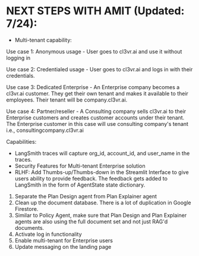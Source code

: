 # NEXT STEPS WITH AMIT (Updated: 7/24):

- Multi-tenant capability:

Use case 1: Anonymous usage - User goes to cl3vr.ai and use it without logging in

Use case 2: Credentialed usage - User goes to cl3vr.ai and logs in with their credentials. 

Use case 3: Dedicated Enterprise - An Enterprise company becomes a cl3vr.ai customer. They get their own tenant and makes it available to their employees. Their tenant will be company.cl3vr.ai. 

Use case 4: Partner/reseller - A Consulting company sells cl3vr.ai to their Enterprise customers and creates customer accounts under their tenant. The Enterprise customer in this case will use consulting company's tenant i.e., consultingcompany.cl3vr.ai

Capabilities:

- LangSmith traces will capture org_id, account_id, and user_name in the traces.
- Security Features for Multi-tenant Enterprise solution
- RLHF: Add Thumbs-up/Thumbs-down in the Streamlit Interface to give users ability to provide feedback. The feedback gets added to LangSmith in the form of AgentState state dictionary.






1. Separate the Plan Design agent from Plan Explainer agent
2. Clean up the document database. There is a lot of duplication in Google Firestore.
3. Similar to Policy Agent, make sure that Plan Design and Plan Explainer agents are also using the full document set and not just RAG'd documents.
4. Activate log in functionality
5. Enable multi-tenant for Enterprise users
6. Update messaging on the landing page
